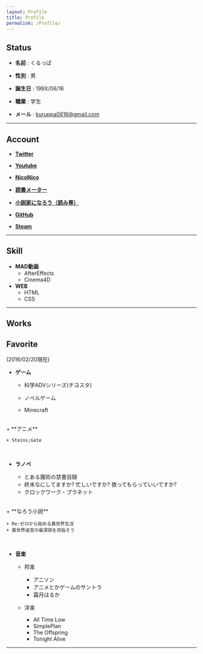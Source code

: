 ```yaml
---
layout: Profile
title: Profile
permalink: /Profile/
---
```

## Status
+ **名前** : くるっぱ

+ **性別** : 男 

+ **誕生日** : 199X/06/16

+ **職業** : 学生  

+ **メール** :  <a href="mailto:&#107;&#117;&#114;&#117;&#112;&#112;&#97;&#48;&#54;&#49;&#54;&#64;&#103;&#109;&#97;&#105;&#108;&#46;&#99;&#111;&#109;">&#107;&#117;&#114;&#117;&#112;&#112;&#97;&#48;&#54;&#49;&#54;&#64;&#103;&#109;&#97;&#105;&#108;&#46;&#99;&#111;&#109;</a>

****

  
## Account  
+ [**Twitter**](https://twitter.com/kuruppa0616)

+ [**Youtube**](https://www.youtube.com/user/kuruppa0616)

+ [**NicoNico**](http://www.nicovideo.jp/user/17150151)

+ [**読書メーター**](http://bookmeter.com/u/562222)

+ [**小説家になろう（読み専）**](http://mypage.syosetu.com/270376/)

+ [**GitHub**](https://github.com/kuruppa0616)

+ [**Steam**](http://steamcommunity.com/id/kuruppa0616/)
    
****

## Skill
+ **MAD動画**
    + AfterEffects
    + Cinema4D
+ **WEB**
    + HTML
    + CSS

****

## Works


## Favorite
(2016/02/20現在)

+ **ゲーム**

    + 科学ADVシリーズ(チヨスタ)
    
    + ノベルゲーム
    
    + Minecraft  
<br>
+ **アニメ**

    + Steins;Gate  
<br>
    
+ **ラノベ**

    + とある魔術の禁書目録
    + 終末なにしてますか? 忙しいですか? 救ってもらっていいですか?
    + クロックワーク・プラネット  
<br>    
+ **なろう小説**
    
    + Re:ゼロから始める異世界生活
    + 異世界迷宮の最深部を目指そう  
    
<br>

+ **音楽**
    + 邦楽
        + アニソン
        + アニメとかゲームのサントラ
        + 霜月はるか
    
    + 洋楽
        
        + All Time Low
        + SimplePlan
        + The Offspring
        + Tonight Alive

****


    